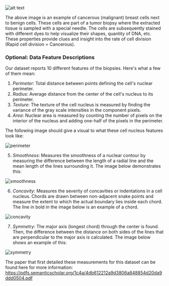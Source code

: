 
![alt text](https://www.rxdatascience.com/hubfs/Raj%20Files/es1.jpg)

The above image is an example of cancerous (malignant) breast cells next to benign cells. These cells are part of a tumor biopsy where the extracted tissue is sampled with a special needle. The cells are subsequently stained with different dyes to help visualize their shapes, quantity of DNA, etc. These properties provide clues and insight into the rate of cell division (Rapid cell division = Cancerous). 
 ### Optional: Data Feature Descriptions

Our dataset reports 10 different features of the biopsies. Here's what a few of them mean:

1. $Perimeter$: Total distance between points defining the cell's nuclear perimeter.
2. $Radius$: Average distance from the center of the cell's nucleus to its perimeter.
3. $Texture$: The texture of the cell nucleus is measured by finding the variance of the gray scale intensities in the component pixels.
4. $Area$: Nuclear area is measured by counting the number of pixels on the interior of the nucleus and adding one-half of the pixels in the perimeter.

The following image should give a visual to what these cell nucleus features look like: 

![perimeter](https://drive.google.com/uc?export=view&id=1-U43OAojYbMY9gIlpvLHPNr3V2saqqHJ)

5. $Smoothness$: Measures the smoothness of a nuclear contour by measuring the difference between the length of a radial line and the mean length of the lines surrounding it. The image below demonstrates this:

![smoothness](https://drive.google.com/uc?export=view&id=10GokzG7KDKxClJwHPIuIcr3ivvWGRetY)

6. $Concavity$: Measures the severity of concavities or indentations in a cell nucleus. Chords are drawn between non-adjacent snake points and measure the extent to which the actual boundary lies inside each chord. The line in bold in the image below is an example of a chord.

![concavity](https://drive.google.com/uc?export=view&id=1EGdQLX0WAJkM8E598vnKvnMLY2ZVT6Le)

7. $Symmetry$: The major axis (longest chord) through the center is found. Then, the difference between the distance on both sides of the lines that are perpendicular to the major axis is calculated. The image below shows an example of this:

![symmetry](https://drive.google.com/uc?export=view&id=1EMzdkY5TVfA79xInjjeI6b_dYMpCmSSe)


The paper that first detailed these measurements for this dataset can be found here for more information: https://pdfs.semanticscholar.org/1c4a/4db612212a9d3806a848854d20da9ddd0504.pdf 
